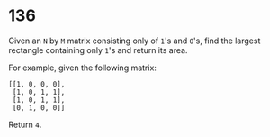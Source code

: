 [_metadata_:number]:-      "136"
[_metadata_:difficulty]:-  "Medium"
[_metadata_:asker]:-       "Google"
[_metadata_:tags]:-        "matrix"

# 136

Given an `N` by `M` matrix consisting only of `1`'s and `0`'s, find the largest rectangle containing only `1`'s and return its area.

For example, given the following matrix:

```
[[1, 0, 0, 0],
 [1, 0, 1, 1],
 [1, 0, 1, 1],
 [0, 1, 0, 0]]
```

Return `4`.
